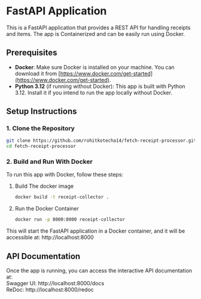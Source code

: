 # FastAPI Application

This is a FastAPI application that provides a REST API for handling receipts and items. The app is Containerized and can be easily run using Docker.

## Prerequisites

- **Docker**: Make sure Docker is installed on your machine. You can download it from [https://www.docker.com/get-started](https://www.docker.com/get-started).
- **Python 3.12** (if running without Docker): This app is built with Python 3.12. Install it if you intend to run the app locally without Docker.


## Setup Instructions

### 1. Clone the Repository

```bash
git clone https://github.com/rohitkotecha14/fetch-receipt-processor.git
cd fetch-receipt-processor
```

### 2. Build and Run With Docker

To run this app with Docker, follow these steps:

1. Build The docker image
   ```bash
   docker build -t receipt-collector .
   ```
2. Run the Docker Container
   ```bash
   docker run -p 8000:8000 receipt-collector
   ```
This will start the FastAPI application in a Docker container, and it will be accessible at: http://localhost:8000


## API Documentation
Once the app is running, you can access the interactive API documentation at: <br>
Swagger UI: http://localhost:8000/docs <br>
ReDoc: http://localhost:8000/redoc




